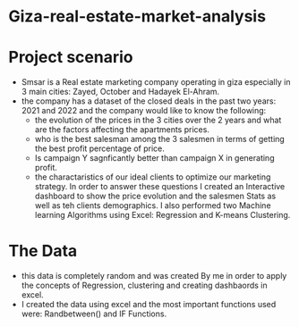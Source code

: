 # Giza-real-estate-market-analysis
# Project scenario
- Smsar is a Real estate marketing company operating in giza especially in 3 main cities: Zayed, October and Hadayek El-Ahram.
- the company has a dataset of the closed deals in the past two years: 2021 and 2022 and the company would like to know the following:
  - the evolution of the prices in the 3 cities over the 2 years and what are the factors affecting the apartments prices.
  - who is the best salesman among the 3 salesmen in terms of getting the best profit percentage of price.
  - Is campaign Y sagnficantly better than campaign X in generating profit.
  - the charactaristics of our ideal clients to optimize our marketing strategy.
In order to answer these questions I created an Interactive dashboard to show the price evolution and the salesmen Stats as well as teh clients demographics.
I also performed two Machine learning Algorithms using Excel: Regression and K-means Clustering.
# The Data
- this data is completely random and was created By me in order to apply the concepts of Regression, clustering and creating dashbaords in excel.
- I created the data using excel and the most important functions used were: Randbetween() and IF Functions.
